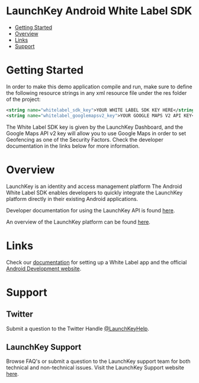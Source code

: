 # LaunchKey Android White Label SDK

  * [Getting Started](#gettingstarted)
  * [Overview](#overview)
  * [Links](#links)
  * [Support](#support)

# <a name="gettingstarted"></a>Getting Started

In order to make this demo application compile and run, make sure to define the following 
resource strings in any xml resource file under the res folder of the project:

```xml
<string name="whitelabel_sdk_key">YOUR WHITE LABEL SDK KEY HERE</string>
<string name="whitelabel_googlemapsv2_key">YOUR GOOGLE MAPS V2 API KEY</string>
```

The White Label SDK key is given by the LaunchKey Dashboard, and the Google Maps API v2 
key will allow you to use Google Maps in order to set Geofencing as one of the Security 
Factors. Check the developer documentation in the links below for more information.

# <a name="overview"></a>Overview

LaunchKey is an identity and access management platform  The Android White Label SDK enables developers to quickly integrate
the LaunchKey platform directly in their existing Android applications.

Developer documentation for using the LaunchKey API is found [here](https://launchkey.com/docs/).

An overview of the LaunchKey platform can be found [here](https://launchkey.com/platform).

#  <a name="links"></a>Links

  Check our [documentation](https://docs.launchkey.com/developer/white-label/) for setting up
  a White Label app and the official [Android Development website](https://d.android.com).

#  <a name="support"></a>Support

## Twitter

Submit a question to the Twitter Handle [@LaunchKeyHelp](https://twitter.com/LaunchKeyHelp).

## LaunchKey Support

Browse FAQ's or submit a question to the LaunchKey support team for both
technical and non-technical issues. Visit the LaunchKey Support website [here](https://launchkey.com/support).
